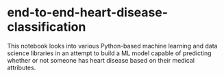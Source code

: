 # end-to-end-heart-disease-classification
This notebook looks into various Python-based machine learning and data science libraries in an attempt to build a ML model capable of predicting whether or not someone has heart disease based on their medical attributes.
